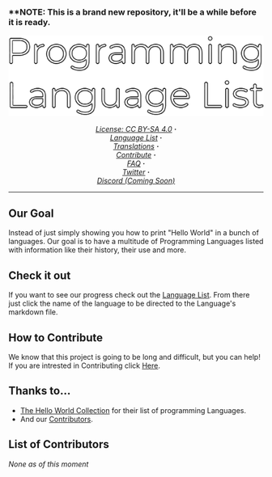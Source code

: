 ### ****NOTE:** This is a brand new repository, it'll be a while before it is ready.

<div align="center">
    
<img src="Resources/PLL-banner.png" alt="Programming Language List Banner">

<p align="center">
<em>
    
[License: CC BY-SA 4.0](https://github.com/Maniacxxx/programming-language-list/blob/main/LICENSE)  **·**  
[Language List](https://github.com/Maniacxxx/programming-language-list/blob/main/Language-List.md)  **·**  
[Translations](https://github.com/Maniacxxx/programming-language-list/blob/main/Translations-List.md)  **·**  
[Contribute](https://github.com/Maniacxxx/programming-language-list/blob/main/CONTRIBUTING.md)  **·**  
[FAQ](https://github.com/Programming-Language-List/programming-language-list/blob/main/FAQ)  **·**  
[Twitter](https://twitter.com/ListLanguage)  **·**  
[Discord (Coming Soon)]()
    </em>

</p>
</div>
  
---
## Our Goal
Instead of just simply showing you how to print "Hello World" in a bunch of languages. Our goal is to have a multitude of Programming Languages listed with information like their history, their use and more.

## Check it out
If you want to see our progress check out the [Language List](https://github.com/Maniacxxx/programming-language-list/blob/main/Language-List.md). From there just click the name of the language to be directed to the Language's markdown file.

## How to Contribute
We know that this project is going to be long and difficult, but you can help! If you are intrested in Contributing click [Here](https://github.com/Maniacxxx/programming-language-list/blob/main/CONTRIBUTING.md).

## Thanks to...
- [The Hello World Collection](http://helloworldcollection.de/) for their list of programming Languages.
- And our [Contributors](#List-of-Contributors).

## List of Contributors
*None as of this moment*
